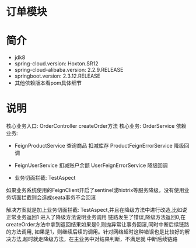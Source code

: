 # 订单模块

# 简介
* jdk8
* spring-cloud.version:  Hoxton.SR12
* spring-cloud-alibaba.version: 2.2.9.RELEASE
* springboot.version: 2.3.12.RELEASE
* 其他依赖版本看pom具体细节

# 说明
核心业务入口: OrderController  createOrder方法
核心业务: OrderService
依赖业务: 
* FeignProductService 查询商品 扣减库存
  ProductFeignErrorService 降级回调

* FeignUserService 扣减账户余额
  UserFeignErrorService 降级回调
* 业务切面拦截: TestAspect

如果业务系统使用的FeignClient开启了sentinel或hixtrix等服务降级，没有使用业务切面拦截则会造成seata事务不会回滚

解决方案就是加上业务切面拦截: TestAspect,并且在降级方法中进行改造,比如说正常业务返回1 进入了降级方法说明业务调用
链路发生了错误,降级方法返回0,在createOrder方法中拿到返回结果如果是0,则抛异常让事务回滚,同时中断后续链路的方法调用,
如果是1，则继续后续的调用。针对网络超时这种错误也是比较好的解决方法,超时就走降级方法，在主业务中对结果判断，不满足就
中断后续链路
